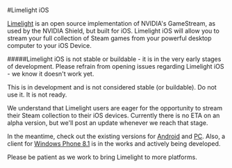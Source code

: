 #Limelight iOS

[Limelight](https://github.com/limelight-stream) is an open source implementation of NVIDIA's GameStream, as used by the NVIDIA Shield, but built for iOS. Limelight iOS will allow you to stream your full collection of Steam games from
your powerful desktop computer to your iOS Device. 

#####Limelight iOS is not stable or buildable - it is in the very early stages of development. Please refrain from opening issues regarding Limelight iOS - we know it doesn't work yet. 

This is in development and is not considered stable (or buildable). Do not use it. It is not ready. 

We understand that Limelight users are eager for the opportunity to stream their Steam collection to their iOS devices. Currently there is no ETA on an alpha version, but we'll post an update whenever we reach that stage.

In the meantime, check out the existing versions for [Android](https://github.com/limelight-stream/limelight-android) and [PC](https://github.com/limelight-stream/limelight-pc). Also, a client for [Windows Phone 8.1](https://github.com/limelight-stream/limelight-wp) is in the works and actively being developed.

Please be patient as we work to bring Limelight to more platforms.
